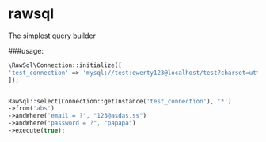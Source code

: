 # rawsql
The simplest query builder

###usage:
```php
\RawSql\Connection::initialize([
'test_connection' => 'mysql://test:qwerty123@localhost/test?charset=utf8'
]);


RawSql::select(Connection::getInstance('test_connection'), '*')
->from('abs')
->andWhere('email = ?', "123@asdas.ss")
->andWhere("password = ?", "papapa")
->execute(true);
```
